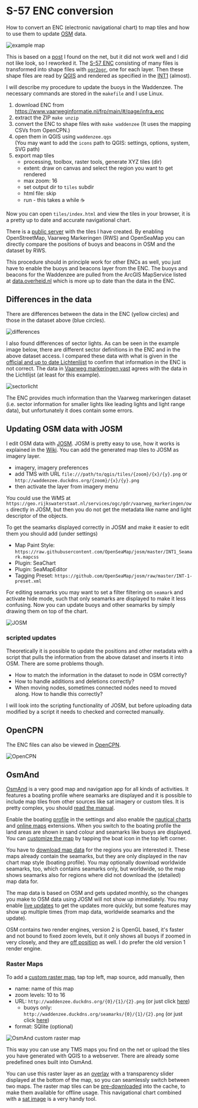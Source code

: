 # S-57 ENC conversion

How to convert an ENC (electronic navigational chart) to map tiles and how to use them to update [OSM](https://www.openstreetmap.org/) data.

![example map](img/example.png)

This is based on a [post](https://www.sigterritoires.fr/index.php/affichage-des-cartes-marines-s57-dans-qgis/) I found on the net, but it did not work well and I did not like look, so I reworked it. The [S-57 ENC](http://www.s-57.com/) consisting of many files is transformed into shape files with [`ogr2ogr`](https://gdal.org/programs/ogr2ogr.html), one for each layer. Then these shape files are read by [QGIS](https://www.qgis.org/) and rendered as specified in the [INT1](https://www.bsh.de/DE/PUBLIKATIONEN/_Anlagen/Downloads/Nautik_und_Schifffahrt/Sonstige-nautische-Publikationen/Wichtige-Zeichen-Abkuerzungen-Auswahl-Karte_1.html) (almost).

I will describe my procedure to update the buoys in the Waddenzee. The necessary commands are stored in the `makefile` and I use Linux.

1. download ENC from https://www.vaarweginformatie.nl/frp/main/#/page/infra_enc
2. extract the ZIP `make unzip`
3. convert the ENC to shape files with `make waddenzee` (It uses the mapping CSVs from OpenCPN.)
4. open them in QGIS using `waddenzee.qgs`  
   (You may want to add the `icons` path to QGIS: settings, options, system, SVG path)
5. export map tiles
   - processing, toolbox, raster tools, generate XYZ tiles (dir)
   - extent: draw on canvas and select the region you want to get rendered
   - max zoom: 16
   - set output dir to `tiles` subdir
   - html file: skip
   - run - this takes a while :coffee:

Now you can open `tiles/index.html` and view the tiles in your browser, it is a pretty up to date and accurate navigational chart.

There is a [public server](http://waddenzee.duckdns.org/) with the tiles I have created. By enabling OpenStreetMap, Vaarweg Markeringen (RWS) and OpenSeaMap you can directly compare the positions of buoys and beacons in OSM and the dataset by RWS. 

This procedure should in principle work for other ENCs as well, you just have to enable the buoys and beacons layer from the ENC. The buoys and beacons for the Waddenzee are pulled from the ArcGIS MapService listed at [data.overheid.nl](https://data.overheid.nl/dataset/2c5f6817-d902-4123-9b1d-103a0a484979) which is more up to date than the data in the ENC.

## Differences in the data

There are differences between the data in the ENC (yellow circles) and those in the dataset above (blue circles).

![differences](img/diff.png)

I also found differences of sector lights. As can be seen in the example image below, there are different sector definitions in the ENC and in the above dataset access. I compared these data with what is given in the [official and up to date Lichtenlijst](https://www.defensie.nl/downloads/publicaties/2022/07/27/hp2a) to confirm that information in the ENC is not correct. The data in [Vaarweg markeringen vast](https://data.overheid.nl/dataset/c3d9facc-5b74-4cae-8841-135890f44049) agrees with the data in the Lichtlijst (at least for this example).

![sectorlicht](img/sectorlicht.png)

The ENC provides much information than the Vaarweg markeringen dataset (i.e. sector information for smaller lights like leading lights and light range data), but unfortunately it does contain some errors.

## Updating OSM data with JOSM

I edit OSM data with [JOSM](https://josm.openstreetmap.de/). JOSM is pretty easy to use, how it works is explained in the [Wiki](https://josm.openstreetmap.de/wiki/Introduction). You can add the generated map tiles to JOSM as imagery layer.

- imagery, imagery preferences
- add TMS with URL `file:///path/to/qgis/tiles/{zoom}/{x}/{y}.png` or `http://waddenzee.duckdns.org/{zoom}/{x}/{y}.png`
- then activate the layer from imagery menu

You could use the WMS at `https://geo.rijkswaterstaat.nl/services/ogc/gdr/vaarweg_markeringen/ows` directly in JOSM, but then you do not get the metadata like name and light descriptor of the objects.

To get the seamarks displayed correctly in JOSM and make it easier to edit them you should add (under settings)

- Map Paint Style: `https://raw.githubusercontent.com/OpenSeaMap/josm/master/INT1_Seamark.mapcss`
- Plugin: SeaChart
- Plugin: SeaMapEditor
- Tagging Preset: `https://github.com/OpenSeaMap/josm/raw/master/INT-1-preset.xml`

For editing seamarks you may want to set a filter filtering on `seamark` and activate hide mode, such that only seamarks are displayed to make it less confusing. Now you can update buoys and other seamarks by simply drawing them on top of the chart.

![JOSM](img/josm.png)

### scripted updates

Theoretically it is possible to update the positions and other metadata with a script that pulls the information from the above dataset and inserts it into OSM. There are some problems though.

- How to match the information in the dataset to node in OSM correctly?
- How to handle additions and deletions correctly?
- When moving nodes, sometimes connected nodes need to moved along. How to handle this correctly?

I will look into the scripting functionality of JOSM, but before uploading data modified by a script it needs to checked and corrected manually.

## OpenCPN

The ENC files can also be viewed in [OpenCPN](https://opencpn.org/).

![OpenCPN](img/opencpn.png)

## OsmAnd

[OsmAnd](https://osmand.net/) is a very good map and navigation app for all kinds of activities. It features a boating profile where seamarks are displayed and it is possible to include map tiles from other sources like sat imagery or custom tiles. It is pretty complex, you should [read the manual](https://osmand.net/docs/intro).

Enable the boating [profile](https://osmand.net/docs/user/personal/profiles/) in the settings and also enable the [nautical charts](https://osmand.net/docs/user/plugins/nautical-charts) and [online maps](https://osmand.net/docs/user/plugins/online-map) extensions. When you switch to the boating profile the land areas are shown in sand colour and seamarks like buoys are displayed. You can [customize the map](https://osmand.net/docs/user/map/configure-map-menu) by tapping the boat icon in the top left corner. 

You have to [download map data](https://osmand.net/docs/user/start-with/download-maps) for the regions you are interested it. These maps already contain the seamarks, but they are only displayed in the nav chart map style (boating profile). You may optionally download worldwide seamarks, too, which contains seamarks only, but worldwide, so the map shows seamarks also for regions where did not download the (detailed) map data for.

The map data is based on OSM and gets updated monthly, so the changes you make to OSM data using JOSM will not show up immediately. You may enable [live updates](https://osmand.net/docs/user/personal/maps#osmand-live) to get the updates more quickly, but some features may show up multiple times (from map data, worldwide seamarks and the update). 

OSM contains two render engines, version 2 is OpenGL based, it's faster and not bound to fixed zoom levels, but it only shows all buoys if zoomed in very closely, and they are [off position](https://github.com/osmandapp/OsmAnd/issues/17413) as well. I do prefer the old version 1 render engine.

### Raster Maps

To add a [custom raster map](https://osmand.net/docs/user/map/raster-maps), tap top left, map source, add manually, then

- name: name of this map
- zoom levels: 10 to 16
- URL: `http://waddenzee.duckdns.org/{0}/{1}/{2}.png` (or just click [here](http://osmand.net/add-tile-source?name=Waddenzee&min_zoom=10&max_zoom=16&url_template=http://waddenzee.duckdns.org/{0}/{1}/{2}.png))
  - buoys only: `http://waddenzee.duckdns.org/seamarks/{0}/{1}/{2}.png` (or just click [here](http://osmand.net/add-tile-source?name=Waddenzee+Boeien&min_zoom=10&max_zoom=16&url_template=http://waddenzee.duckdns.org/seamarks/{0}/{1}/{2}.png))
- format: SQlite (optional)

![OsmAnd custom raster map](img/osmand.gif)

This way you can use any TMS maps you find on the net or upload the tiles you have generated with QGIS to a webserver. There are already some predefined ones built into OsmAnd.

You can use this raster layer as an [overlay](https://osmand.net/docs/user/map/raster-maps#overlay-layer) with a transparency slider displayed at the bottom of the map, so you can seamlessly switch between two maps. The raster map tiles can be [pre-downloaded](https://osmand.net/docs/user/map/raster-maps#download--update-tiles) into the cache, to make them available for offline usage. This navigational chart combined with a [sat image](http://osmand.net/add-tile-source?name=World+Imagery&min_zoom=2&max_zoom=20&url_template=https://server.arcgisonline.com/arcgis/rest/services/World_Imagery/MapServer/tile/{z}/{y}/{x}) is a very handy tool.

